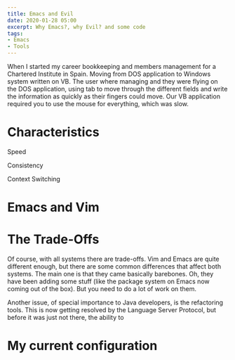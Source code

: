 ```yaml
---
title: Emacs and Evil
date: 2020-01-28 05:00
excerpt: Why Emacs?, why Evil? and some code
tags:
- Emacs
- Tools
---
```



When I started my career bookkeeping and members management for a Chartered Institute in Spain. Moving from DOS application to Windows system written on VB. The user where managing and they were flying on the DOS application, using tab to move through the different fields and write the information as quickly as their fingers could move. Our VB application required you to use the mouse for everything, which was slow. 

# Characteristics

Speed

Consistency

Context Switching

# Emacs and Vim

# The Trade-Offs

Of course, with all systems there are trade-offs. Vim and Emacs are quite different enough, but there are some common differences that affect both systems. The main one is that they came basically barebones. Oh, they have been adding some stuff (like the package system on Emacs now coming out of the box). But you need to do a lot of work on them.

Another issue, of special importance to Java developers, is the refactoring tools. This is now getting resolved by the Language Server Protocol, but before it was just not there, the ability to 

# My current configuration
